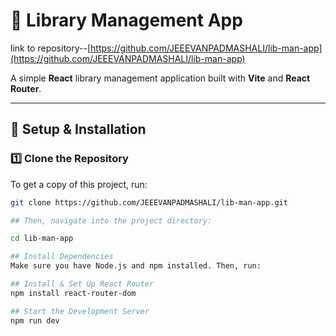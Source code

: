 # 📖 Library Management App  

link to repository--[https://github.com/JEEEVANPADMASHALI/lib-man-app](https://github.com/JEEEVANPADMASHALI/lib-man-app)

A simple **React** library management application built with **Vite** and **React Router**.  

---

## 🚀 Setup & Installation  

### 1️⃣ Clone the Repository  
To get a copy of this project, run:  
```sh
git clone https://github.com/JEEEVANPADMASHALI/lib-man-app.git

## Then, navigate into the project directory:

cd lib-man-app

## Install Dependencies
Make sure you have Node.js and npm installed. Then, run:

## Install & Set Up React Router
npm install react-router-dom

## Start the Development Server
npm run dev 